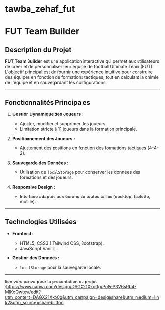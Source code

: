 # tawba_zehaf_fut
# FUT Team Builder

## Description du Projet

**FUT Team Builder** est une application interactive qui permet aux utilisateurs de créer et de personnaliser leur équipe de football Ultimate Team (FUT). L'objectif principal est de fournir une expérience intuitive pour construire des équipes en fonction de formations tactiques, tout en calculant la chimie de l'équipe et en sauvegardant les configurations.

---

## Fonctionnalités Principales

1. **Gestion Dynamique des Joueurs :**

   - Ajouter, modifier et supprimer des joueurs.
   - Limitation stricte à 11 joueurs dans la formation principale.

2. **Positionnement des Joueurs :**

   - Ajustement des positions en fonction des formations tactiques (4-4-2).


3. **Sauvegarde des Données :**

   - Utilisation de `localStorage` pour conserver les données des formations et des joueurs.



4. **Responsive Design :**
   - Interface adaptée aux écrans de toutes tailles (desktop, tablette, mobile).

---

## Technologies Utilisées

- **Frontend :**

  - HTML5, CSS3 ( Tailwind CSS, Bootstrap).
  - JavaScript Vanilla.

- **Gestion des Données :**
  - `localStorage` pour la sauvegarde locale.

---
lien vers canva pour la presentation du projet :https://www.canva.com/design/DAGX21Xko0g/Pu8eP3V6sRb4-MlKoQwtew/edit?utm_content=DAGX21Xko0g&utm_campaign=designshare&utm_medium=link2&utm_source=sharebutton
